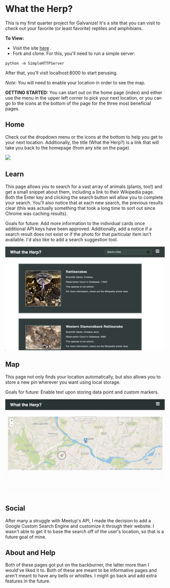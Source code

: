 # What the Herp? 

This is my first quarter project for Galvanize! It's a site that you can visit to check out your favorite (or least favorite) reptiles and amphibians. 

**To View:** 
* Visit the site [here](https://whattheherp.surge.sh) .
* Fork and clone. For this, you'll need to run a simple server: 
```
python -m SimpleHTTPServer
```
After that, you'll visit localhost:8000 to start perusing.




*Note:* You will need to enable your location in order to see the map.


**GETTING STARTED:**
You can start out on the home page (index) and either use the menu in the upper left corner to pick your next location, or you can go to the icons at the bottom of the page for the three most beneficial pages. 


## Home 
Check out the dropdown menu or the icons at the bottom to help you get to your next location. Additionally, the title (What the Herp?) is a link that will take you back to the homepage (from any site on the page).

<img src="/pictures/homeMenu.png"/>

## Learn
This page allows you to search for a vast array of animals (plants, too!) and get a small snippet about them, including a link to their Wikipedia page. Both the Enter key and clicking the search button will allow you to complete your search. You'll also notice that at each new search, the previous results clear (this was actually something that took a long time to sort out since Chrome was caching results). 

Goals for future: Add more information to the individual cards once additional API keys have been approved. Additionally, add a notice if a search result does not exist or if the photo for that particular item isn't available. I'd also like to add a search suggestion tool. 

<img src="/pictures/learnSearch.png"/>

## Map
This page not only finds your location automatically, but also allows you to store a new pin wherever you want using local storage. 

Goals for future: Enable text upon storing data point and custom markers. 


![](/pictures/mapSave.gif)


## Social
After many a struggle with Meetup's API, I made the decision to add a Google Custom Search Engine and customize it through their website. I wasn't able to get it to base the search off of the user's location, so that is a future goal of mine. 

## About and Help
Both of these pages got put on the backburner, the latter more than I would've liked it to. Both of these are meant to be informative pages and aren't meant to have any bells or whistles. I might go back and add extra features in the future. 


